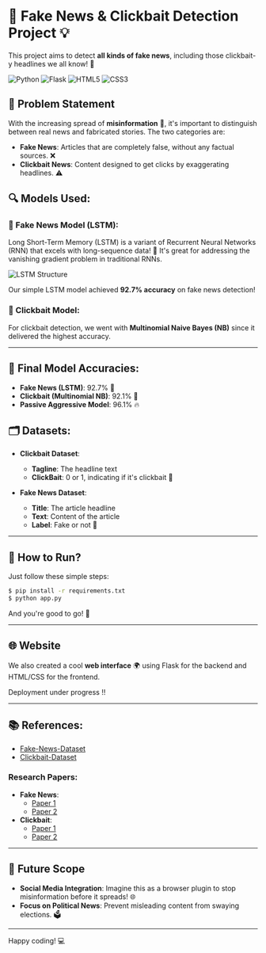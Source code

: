 # 📰 Fake News & Clickbait Detection Project 💡

This project aims to detect **all kinds of fake news**, including those clickbait-y headlines we all know! 🎯

![Python](https://img.shields.io/badge/python%20-%23323330.svg?&style=for-the-badge&logo=python&logoColor=%23F7DF1E) ![Flask](https://img.shields.io/badge/flask%20-%23092E20.svg?&style=for-the-badge&logo=flask&logoColor=white) ![HTML5](https://img.shields.io/badge/html5%20-%23E34F26.svg?&style=for-the-badge&logo=html5&logoColor=white) ![CSS3](https://img.shields.io/badge/css3%20-%231572B6.svg?&style=for-the-badge&logo=css3&logoColor=white)

## 🚨 Problem Statement

With the increasing spread of **misinformation** 📰, it's important to distinguish between real news and fabricated stories. The two categories are:

- **Fake News**: Articles that are completely false, without any factual sources. ❌
- **Clickbait News**: Content designed to get clicks by exaggerating headlines. ⚠️

## 🔍 Models Used:

### 🤖 Fake News Model (LSTM):
Long Short-Term Memory (LSTM) is a variant of Recurrent Neural Networks (RNN) that excels with long-sequence data! 🧠 It's great for addressing the vanishing gradient problem in traditional RNNs.

![LSTM Structure](https://miro.medium.com/max/875/0*qvrpDiiTCMKFRQNd)

Our simple LSTM model achieved **92.7% accuracy** on fake news detection!

### 📰 Clickbait Model:
For clickbait detection, we went with **Multinomial Naive Bayes (NB)** since it delivered the highest accuracy.

---

## 🎯 Final Model Accuracies:

- **Fake News (LSTM)**: 92.7% 💪
- **Clickbait (Multinomial NB)**: 92.1% 👏
- **Passive Aggressive Model**: 96.1% 🔥

## 🗂️ Datasets:

- **Clickbait Dataset**:
  - **Tagline**: The headline text
  - **ClickBait**: 0 or 1, indicating if it's clickbait 🧲

- **Fake News Dataset**:
  - **Title**: The article headline
  - **Text**: Content of the article
  - **Label**: Fake or not 🧐

---

## 🚀 How to Run?

Just follow these simple steps:

```bash
$ pip install -r requirements.txt
$ python app.py
```

And you're good to go! 🎉

---

## 🌐 Website

We also created a cool **web interface** 🌍 using Flask for the backend and HTML/CSS for the frontend. 

Deployment under progress !!


---

## 📚 References:

- [Fake-News-Dataset](https://www.kaggle.com/c/fake-news/data?select=train.csv)
- [Clickbait-Dataset](https://www.kaggle.com/amananandrai/clickbait-dataset)

### Research Papers:

- **Fake News**: 
  - [Paper 1](https://www.ijitee.org/wp-content/uploads/papers/v8i11/K18290981119.pdf)
  - [Paper 2](https://link.springer.com/chapter/10.1007%2F978-981-15-8354-4_26)
- **Clickbait**:
  - [Paper 1](https://link.springer.com/chapter/10.1007/978-3-319-30671-1_72)
  - [Paper 2](https://cutt.ly/2bdhA9p)

---

## 🌱 Future Scope

- **Social Media Integration**: Imagine this as a browser plugin to stop misinformation before it spreads! 🌐
- **Focus on Political News**: Prevent misleading content from swaying elections. 🗳️

---

Happy coding! 💻  
